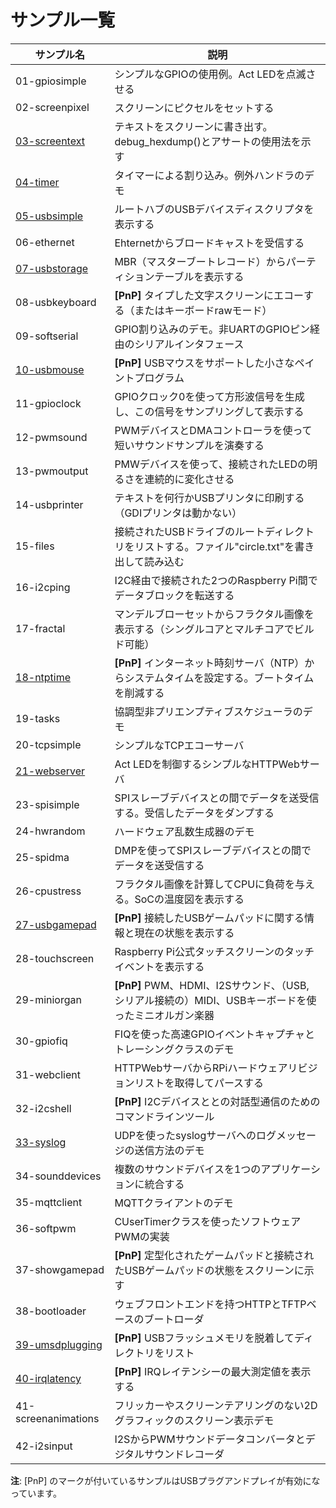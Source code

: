 # サンプル一覧

| サンプル名  |  説明                                          |
|------------|-------------------------------------------------|
| 01-gpiosimple | シンプルなGPIOの使用例。Act LEDを点滅させる |
| 02-screenpixel | スクリーンにピクセルをセットする |
| [03-screentext](doc/03-screentext.md) | テキストをスクリーンに書き出す。debug_hexdump()とアサートの使用法を示す |
| [04-timer](doc/04-timer.md) | タイマーによる割り込み。例外ハンドラのデモ |
| [05-usbsimple](doc/05-usbsimple.md) | ルートハブのUSBデバイスディスクリプタを表示する |
| 06-ethernet | Ehternetからブロードキャストを受信する |
| [07-usbstorage](doc/07-usbstorage.md) | MBR（マスターブートレコード）からパーティションテーブルを表示する |
| 08-usbkeyboard | **[PnP]** タイプした文字スクリーンにエコーする（またはキーボードrawモード） |
| 09-softserial | GPIO割り込みのデモ。非UARTのGPIOピン経由のシリアルインタフェース |
| [10-usbmouse](doc/10-usbmouse) | **[PnP]** USBマウスをサポートした小さなペイントプログラム |
| 11-gpioclock | GPIOクロック0を使って方形波信号を生成し、この信号をサンプリングして表示する |
| 12-pwmsound | PWMデバイスとDMAコントローラを使って短いサウンドサンプルを演奏する |
| 13-pwmoutput | PMWデバイスを使って、接続されたLEDの明るさを連続的に変化させる |
| 14-usbprinter | テキストを何行かUSBプリンタに印刷する（GDIプリンタは動かない） |
| 15-files | 接続されたUSBドライブのルートディレクトリをリストする。ファイル"circle.txt"を書き出して読み込む |
| 16-i2cping | I2C経由で接続された2つのRaspberry Pi間でデータブロックを転送する |
| 17-fractal | マンデルブローセットからフラクタル画像を表示する（シングルコアとマルチコアでビルド可能） |
| [18-ntptime](doc/18-ntptime.md) | **[PnP]** インターネット時刻サーバ（NTP）からシステムタイムを設定する。ブートタイムを削減する |
| 19-tasks | 協調型非プリエンプティブスケジューラのデモ |
| 20-tcpsimple | シンプルなTCPエコーサーバ |
| [21-webserver](doc/21-webserver.md) | Act LEDを制御するシンプルなHTTPWebサーバ |
| 23-spisimple | SPIスレーブデバイスとの間でデータを送受信する。受信したデータをダンプする |
| 24-hwrandom | ハードウェア乱数生成器のデモ |
| 25-spidma | DMPを使ってSPIスレーブデバイスとの間でデータを送受信する |
| 26-cpustress | フラクタル画像を計算してCPUに負荷を与える。SoCの温度図を表示する |
| [27-usbgamepad](doc/27-usbgamepad.md) | **[PnP]** 接続したUSBゲームパッドに関する情報と現在の状態を表示する |
| 28-touchscreen | Raspberry Pi公式タッチスクリーンのタッチイベントを表示する |
| 29-miniorgan | **[PnP]** PWM、HDMI、I2Sサウンド、（USB, シリアル接続の）MIDI、USBキーボードを使ったミニオルガン楽器 |
| 30-gpiofiq | FIQを使った高速GPIOイベントキャプチャとトレーシングクラスのデモ |
| 31-webclient | HTTPWebサーバからRPiハードウェアリビジョンリストを取得してパースする |
| 32-i2cshell | **[PnP]** I2Cデバイスととの対話型通信のためのコマンドラインツール |
| [33-syslog](doc/33-syslog.md) | UDPを使ったsyslogサーバへのログメッセージの送信方法のデモ |
| 34-sounddevices | 複数のサウンドデバイスを1つのアプリケーションに統合する |
| 35-mqttclient | MQTTクライアントのデモ |
| 36-softpwm | CUserTimerクラスを使ったソフトウェアPWMの実装 |
| 37-showgamepad | **[PnP]** 定型化されたゲームパッドと接続されたUSBゲームパッドの状態をスクリーンに示す |
| 38-bootloader | ウェブフロントエンドを持つHTTPとTFTPベースのブートローダ |
| [39-umsdplugging](doc/39-umsdplugging.md) | **[PnP]** USBフラッシュメモリを脱着してディレクトリをリスト |
| [40-irqlatency](doc/40-irqlatency.md) | **[PnP]** IRQレイテンシーの最大測定値を表示する |
| 41-screenanimations | フリッカーやスクリーンテアリングのない2Dグラフィックのスクリーン表示デモ |
| 42-i2sinput | I2SからPWMサウンドデータコンバータとデジタルサウンドレコーダ |

**注**: [PnP] のマークが付いているサンプルはUSBプラグアンドプレイが有効になっています。
